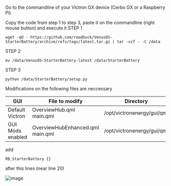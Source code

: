 Go to the commandline of your Victron GX device (Cerbo GX or a Raspberry Pi)

Copy the code from step 1 to step 3, paste it on the commandline (right mouse button) and execute it
STEP 1
```
wget -qO - https://github.com/roadbuck/VenusOS-StarterBattery/archive/refs/tags/latest.tar.gz | tar -xzf - -C /data
```
STEP 2
```
mv /data/VenusOS-StarterBattery-latest /data/StarterBattery
```
STEP 3
```
python /data/StarterBattery/setup.py
```
Modifications on the following files are neccessary

| GUI | File to modify | Directory |
| --- | --- | --- |
| Default Victron | OverviewHub.qml<br>main.qml | /opt/victronenergy/gui/qml |
| GUI Mods enabled | OverviewHubEnhanced.qml<br>main.qml | /opt/victronenergy/gui/qml |

add 
```
RB_StarterBattery {}
```
after this lines (near line 20)

![image](https://github.com/roadbuck/VenusOS-StarterBattery/assets/164482499/ffd64506-2d11-49b4-a8b8-711fe9f2dab6)


 
